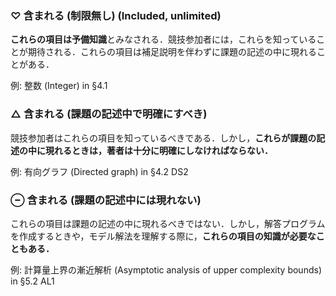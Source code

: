 ### ♡ 含まれる (制限無し) (Included, unlimited)
**これらの項目は予備知識**とみなされる．競技参加者には，これらを知っていることが期待される．これらの項目は補足説明を伴わずに課題の記述の中に現れることがある．

例: 整数 (Integer) in §4.1

### △ 含まれる (課題の記述中で明確にすべき)
競技参加者はこれらの項目を知っているべきである．しかし，**これらが課題の記述の中に現れるときは，著者は十分に明確にしなければならない．**

例: 有向グラフ (Directed graph) in §4.2 DS2


### ⊖ 含まれる (課題の記述中には現れない)  
これらの項目は課題の記述の中に現れるべきではない．しかし，解答プログラムを作成するときや，モデル解法を理解する際に，**これらの項目の知識が必要なこともある．**  

例: 計算量上界の漸近解析 (Asymptotic analysis of upper complexity bounds) in §5.2 AL1
